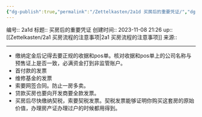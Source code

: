 ```yaml
---
{"dg-publish":true,"permalink":"/Zettelkasten/2a1d 买房后的重要凭证/","dgPassFrontmatter":true}
---
```


编号:: 2a1d
标题:: 买房后的重要凭证
创建时间:: 2023-11-08 21:26
up:: [[Zettelkasten/2a1 买房流程的注意事项\|2a1 买房流程的注意事项]]
来源:: 

---

- 缴纳定金后记得去要正规的收据和pos单。核对收据和pos单上的公司名称与预售证上是否一致，必满资金打到非监管账户。
- 首付款的发票
- 维修基金的发票
- 索要网签合同。防止一房多卖。
- 贷款买房也要向开发商要全款发票。
- 买房后尽快缴纳契税，索要契税发票。契税发票能够证明你购买这套房的原始价值，办理房产证办理过户的时候都用得到。
